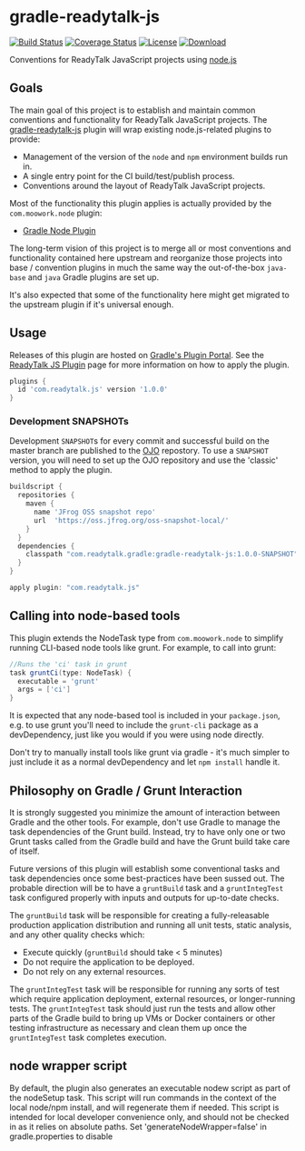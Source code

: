 gradle-readytalk-js
===================

[![Build Status](http://goo.gl/L6U01H)](http://goo.gl/k3KEE2)
[![Coverage Status](http://goo.gl/7uC90R)](http://goo.gl/Q8wikd)
[![License](http://goo.gl/pPDj6N)](http://goo.gl/93tPwk)
[![Download](http://goo.gl/OFVFVx)](http://goo.gl/wOAuo0)

Conventions for ReadyTalk JavaScript projects using [node.js][]

[node.js]: http://nodejs.org/

## Goals ##
The main goal of this project is to establish and maintain common conventions
and functionality for ReadyTalk JavaScript projects. The [gradle-readytalk-js][]
plugin will wrap existing node.js-related plugins to provide:

- Management of the version of the `node` and `npm` environment builds run in.
- A single entry point for the CI build/test/publish process.
- Conventions around the layout of ReadyTalk JavaScript projects.

[gradle-readytalk-js]: http://oss.readytalk.com/gradle-readytalk-js/

Most of the functionality this plugin applies is actually provided by the
`com.moowork.node` plugin:

- [Gradle Node Plugin](https://github.com/srs/gradle-node-plugin)

The long-term vision of this project is to merge all or most conventions and
functionality contained here upstream and reorganize those projects into base /
convention plugins in much the same way the out-of-the-box `java-base` and
`java` Gradle plugins are set up.

It's also expected that some of the functionality here might get migrated to the
upstream plugin if it's universal enough.

## Usage ##
Releases of this plugin are hosted on [Gradle's Plugin Portal][]. See the
[ReadyTalk JS Plugin][] page for more information on how to apply the plugin.

[Gradle's Plugin Portal]: https://plugins.gradle.org
[ReadyTalk JS Plugin]: https://plugins.gradle.org/plugin/com.readytalk.js

```groovy
plugins {
  id 'com.readytalk.js' version '1.0.0'
}
```

### Development SNAPSHOTs ###
Development `SNAPSHOT`s for every commit and successful build on the master
branch are published to the [OJO][] repostory. To use a `SNAPSHOT` version,
you will need to set up the OJO repository and use the 'classic' method to
apply the plugin.

```groovy
buildscript {
  repositories {
    maven {
      name 'JFrog OSS snapshot repo'
      url  'https://oss.jfrog.org/oss-snapshot-local/'
    }
  }
  dependencies {
    classpath "com.readytalk.gradle:gradle-readytalk-js:1.0.0-SNAPSHOT"
  }
}

apply plugin: "com.readytalk.js"
```

[OJO]: https://oss.jfrog.org

## Calling into node-based tools
This plugin extends the NodeTask type from `com.moowork.node` to simplify
running CLI-based node tools like grunt. For example, to call into grunt:

```groovy
//Runs the 'ci' task in grunt
task gruntCi(type: NodeTask) {
  executable = 'grunt'
  args = ['ci']
}
```

It is expected that any node-based tool is included in your `package.json`,
e.g. to use grunt you'll need to include the `grunt-cli` package as a
devDependency, just like you would if you were using node directly.

Don't try to manually install tools like grunt via gradle - it's much simpler
to just include it as a normal devDependency and let `npm install` handle it.

## Philosophy on Gradle / Grunt Interaction ##
It is strongly suggested you minimize the amount of interaction between Gradle
and the other tools. For example, don't use Gradle to manage the task
dependencies of the Grunt build. Instead, try to have only one or two Grunt
tasks called from the Gradle build and have the Grunt build take care of itself.

Future versions of this plugin will establish some conventional tasks and task
dependencies once some best-practices have been sussed out. The probable
direction will be to have a `gruntBuild` task and a `gruntIntegTest` task
configured properly with inputs and outputs for up-to-date checks.

The `gruntBuild` task will be responsible for creating a fully-releasable
production application distribution and running all unit tests, static analysis,
and any other quality checks which:

 - Execute quickly (`gruntBuild` should take < 5 minutes)
 - Do not require the application to be deployed.
 - Do not rely on any external resources.

The `gruntIntegTest` task will be responsible for running any sorts of test
which  require application deployment, external resources, or longer-running
tests. The `gruntIntegTest` task should just run the tests and allow other
parts of the Gradle build to bring up VMs or Docker containers or other testing
infrastructure as necessary and clean them up once the `gruntIntegTest` task
completes execution.

## node wrapper script

By default, the plugin also generates an executable nodew script as part of
the nodeSetup task. This script will run commands in the context of the local
node/npm install, and will regenerate them if needed. This script is intended
for local developer convenience only, and should not be checked in as it relies
on absolute paths. Set 'generateNodeWrapper=false' in gradle.properties to disable
